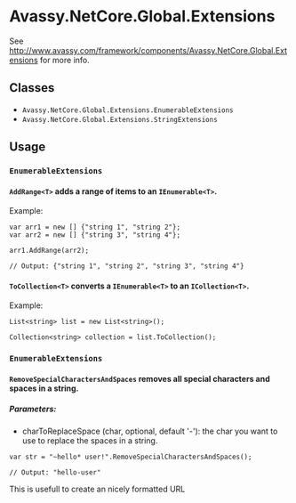 
# Avassy.NetCore.Global.Extensions

See http://www.avassy.com/framework/components/Avassy.NetCore.Global.Extensions for more info.

## Classes

- `Avassy.NetCore.Global.Extensions.EnumerableExtensions`
- `Avassy.NetCore.Global.Extensions.StringExtensions`

## Usage

### `EnumerableExtensions`

#### `AddRange<T>` adds a range of items to an `IEnumerable<T>`.

Example:

```
var arr1 = new [] {"string 1", "string 2"};
var arr2 = new [] {"string 3", "string 4"};

arr1.AddRange(arr2);

// Output: {"string 1", "string 2", "string 3", "string 4"}
```


#### `ToCollection<T>` converts a `IEnumerable<T>` to an `ICollection<T>`.

Example:

```
List<string> list = new List<string>();

Collection<string> collection = list.ToCollection();
```

### `EnumerableExtensions`

#### `RemoveSpecialCharactersAndSpaces` removes all special characters and spaces in a string.

##### Parameters:

- charToReplaceSpace (char, optional, default '-'): the char you want to use to replace the spaces in a string.

```
var str = "~hello* user!".RemoveSpecialCharactersAndSpaces();

// Output: "hello-user"
```

This is usefull to create an nicely formatted URL
